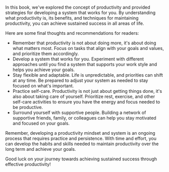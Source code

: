 
In this book, we've explored the concept of productivity and provided strategies for developing a system that works for you. By understanding what productivity is, its benefits, and techniques for maintaining productivity, you can achieve sustained success in all areas of life.

Here are some final thoughts and recommendations for readers:

* Remember that productivity is not about doing more, it's about doing what matters most. Focus on tasks that align with your goals and values, and prioritize them accordingly.
* Develop a system that works for you. Experiment with different approaches until you find a system that supports your work style and helps you achieve your goals.
* Stay flexible and adaptable. Life is unpredictable, and priorities can shift at any time. Be prepared to adjust your system as needed to stay focused on what's important.
* Practice self-care. Productivity is not just about getting things done, it's also about taking care of yourself. Prioritize rest, exercise, and other self-care activities to ensure you have the energy and focus needed to be productive.
* Surround yourself with supportive people. Building a network of supportive friends, family, or colleagues can help you stay motivated and focused on your goals.

Remember, developing a productivity mindset and system is an ongoing process that requires practice and persistence. With time and effort, you can develop the habits and skills needed to maintain productivity over the long term and achieve your goals.

Good luck on your journey towards achieving sustained success through effective productivity!

